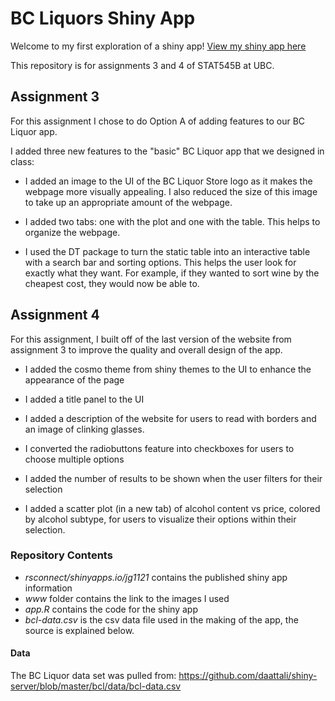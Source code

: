 # BC Liquors Shiny App

Welcome to my first exploration of a shiny app! [View my shiny app here](https://jg1121.shinyapps.io/assignment-b3-jg1121/)

This repository is for assignments 3 and 4 of STAT545B at UBC. 

## Assignment 3

For this assignment I chose to do Option A of adding features to our BC Liquor app.

I added three new features to the "basic" BC Liquor app that we designed in class: 

- I added an image to the UI of the BC Liquor Store logo as it makes the webpage more visually appealing. I also reduced the size of this image to take up an appropriate amount of the webpage. 

- I added two tabs: one with the plot and one with the table. This helps to organize the webpage.

- I used the DT package to turn the static table into an interactive table with a search bar and sorting options. This helps the user look for exactly what they want. For example, if they wanted to sort wine by the cheapest cost, they would now be able to. 

## Assignment 4
For this assignment, I built off of the last version of the website from assignment 3 to improve the quality and overall design of the app.

- I added the cosmo theme from shiny themes to the UI to enhance the appearance of the page 

- I added a title panel to the UI

- I added a description of the website for users to read with borders and an image of clinking glasses.

- I converted the radiobuttons feature into checkboxes for users to choose multiple options

- I added the number of results to be shown when the user filters for their selection

- I added a scatter plot (in a new tab) of alcohol content vs price, colored by alcohol subtype, for users to visualize their options within their selection.


### Repository Contents
- *rsconnect/shinyapps.io/jg1121* contains the published shiny app information
- *www* folder contains the link to the images I used
- *app.R* contains the code for the shiny app
- *bcl-data.csv* is the csv data file used in the making of the app, the source is explained below.


#### Data
The BC Liquor data set was pulled from: https://github.com/daattali/shiny-server/blob/master/bcl/data/bcl-data.csv
